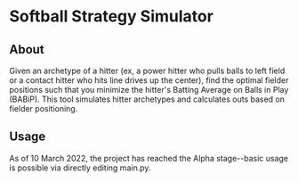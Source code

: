 # Softball Strategy Simulator
## About

Given an archetype of a hitter (ex, a power hitter who pulls balls to left field or a contact hitter who hits line drives up the center), find the optimal fielder positions such that you minimize the hitter's Batting Average on Balls in Play (BABiP). This tool simulates hitter archetypes and calculates outs based on fielder positioning.

## Usage
As of 10 March 2022, the project has reached the Alpha stage--basic usage is possible via directly editing main.py.